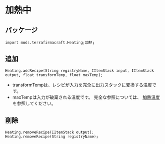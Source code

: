# 加熱中

## パッケージ
```zenscript
import mods.terrafirmacraft.Heating;加熱;
```

## 追加

```zenscript
Heating.addRecipe(String registryName, IItemStack input, IItemStack output, float transformTemp, float maxTemp);
```
- transformTempは、レシピが入力を完全に出力スタックに変換する温度です。
- maxTempは入力が破棄される温度です。 完全な参照については、 [加熱温度](/Mods/Terrafirmacraft/HeatingTemperatures) を参照してください。

## 削除

```zenscript
Heating.removeRecipe(IItemStack output);
Heating.removeRecipe(String registryName);
```